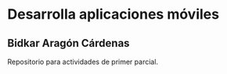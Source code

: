 # Desarrolla aplicaciones móviles
## Bidkar Aragón Cárdenas

Repositorio para actividades de primer parcial.